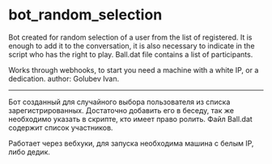 # bot_random_selection

Bot created for random selection of a user from the list of registered.
It is enough to add it to the conversation, it is also necessary to indicate in the script who has the right to play.
Ball.dat file contains a list of participants.

Works through webhooks, to start you need a machine with a white IP, or a dedication.
author: Golubev Ivan.

---

Бот созданный для случайного выбора пользователя из списка зарегистрированных.
Достаточно добавить его в беседу, так же необходимо указать в скрипте, кто имеет право ролить.
Файл Ball.dat содержит список участников.

Работает через вебхуки, для запуска необходима машина с белым IP, либо дедик.
